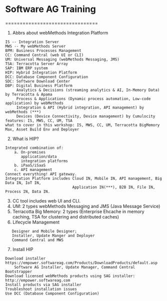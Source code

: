 # Software AG Training
================================
1. Abbrs about webMethods Integration Platform
```
IS -- Integration Server
MWS -- My webMethods Server
BPM: Business Processes Management
CC: Command Central (web UI or CLI)
UM: Universal Messaging (webMethods Messaging, JMS)
TSA: Terracotta Server Array
SAP: IBM ERP system
HIP: Hybrid Integration Platform
DCC: Database Component Configuration
SDC: Software Download Center
DBP: Digital Business Platform
     Analytics & Decisions (streaming analytics & AI, In-Memory Data) by Terracotta & Apama
     Process & Applications (Dynamic process automation, Low-code application) by webMethods
     Integration & API (Hybrid integration, API management) by webMethods (***)
     Devices (Device Connectivity, Device management) by Cumulocity
features: IS, MWS, CC, UM, TSA
what to cover in this workshop: IS, MWS, CC, UM, Terracotta BigMemory Max, Asset Build Env and Deployer
```
2. What is HIP?
```
Integrated combination of: 
    a. On-premises
       application/data
       integration platforms
    b. iPaaS/iSaaS
    c. API management
Connect everything! API gateway.
Integration Platform includes Cloud IN, Mobile IN, API management, Big Data IN, IoT IN, 
                              Application IN(***), B2B IN, File IN, Process IN, Data IN.
```
3. CC tool includes web UI and CLI.
4. UM: 2 types webMethods Messaging and JMS (Java Message Service)
5. Terracotta Big Memory: 2 types (Enterprise Ehcache in memory caching, TSA for clustering and distributed caches)
6. Lifecycle Management
```
   Designer and Mobile Designer;
   Installer, Update Manger and Deployer
   Command Central and MWS
```
7. Install HIP
```
Download installer https://empower.softwareag.com/Products/DownloadProducts/default.asp
    Software AG Installer, Update Manager, Command Central Bootstrapper
Download licensed webMethods products using SAG installer: http://empower.softwareag.com
Install products via SAG installer
Troubleshoot installation issues
Use DCC (Database Component Configuration)
```